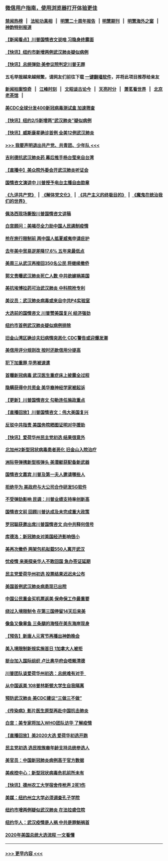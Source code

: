 ### [微信用户指南，使用浏览器打开体验更佳](https://github.com/gfw-breaker/banned-news1/blob/master/indexes/wechat-guide.md?t=0)
#### [禁闻热榜](热点新闻.md?t=0)  &nbsp;&nbsp;|&nbsp;&nbsp; [法轮功真相](https://github.com/gfw-breaker/truth/blob/master/README.md?t=0) &nbsp;&nbsp;|&nbsp;&nbsp; [明慧二十周年报告](https://github.com/gfw-breaker/mh-reports/blob/master/README.md?t=0) &nbsp;&nbsp;|&nbsp;&nbsp;[明慧期刊](https://github.com/gfw-breaker/mh-qikan) &nbsp;&nbsp;|&nbsp;&nbsp; [明慧海外之窗](https://github.com/gfw-breaker/mh-news/blob/master/README.md?t=0) &nbsp;&nbsp;|&nbsp;&nbsp; [神韵特别报道](https://github.com/gfw-breaker/mh-news/blob/master/shenyun.md?t=0)
#### [【新闻看点】川普国情咨文说啥 习隐身终露面](../pages/nsc412/n11847016.md?t=02060744) 
#### [【快讯】纽约市新增两例武汉肺炎疑似病例](../pages/nsc412/n11847250.md?t=02060744) 
#### [【快讯】总统弹劾 美参议院判定川普无罪](../pages/nsc412/n11847316.md?t=02060744) 
#### 五毛举报越来越频繁，请网友们前往下载 [一键翻墙软件](https://github.com/gfw-breaker/ssr-accounts)，并将此项目推荐给亲友
#### [新闻拍案惊奇](https://github.com/gfw-breaker/banned-news1/blob/master/pages/link4.md) &nbsp;&nbsp;|&nbsp;&nbsp; [江峰时刻](https://github.com/gfw-breaker/banned-news1/blob/master/pages/link4.md) &nbsp;&nbsp;|&nbsp;&nbsp; [文昭谈古论今](https://github.com/gfw-breaker/banned-news1/blob/master/pages/link4.md) &nbsp;&nbsp;|&nbsp;&nbsp; [天亮时分](https://github.com/gfw-breaker/banned-news1/blob/master/pages/link4.md) &nbsp;&nbsp;|&nbsp;&nbsp; [萧茗看世界](https://github.com/gfw-breaker/banned-news1/blob/master/pages/link4.md) &nbsp;&nbsp;|&nbsp;&nbsp; [北京老茶馆](https://github.com/gfw-breaker/banned-news1/blob/master/pages/link4.md) &nbsp;&nbsp;|&nbsp;&nbsp; 
#### [美CDC全球分发400新冠病毒测试盒 加速筛查](../pages/nsc412/n11847260.md?t=02060744) 
#### [【快讯】纽约2/5新增两“武汉肺炎”疑似病例](../pages/nsc412/n11847332.md?t=02060744) 
#### [【快讯】威斯康星确诊首例 全美12例武汉肺炎](../pages/nsc412/n11847162.md?t=02060744) 
#### [>>> 我要声明退出共产党、共青团、少年队 <<<](https://github.com/begood0513/goodnews/blob/master/quit/letter.md) 
#### [吉利德抗武汉肺炎药 幕后推手杨台莹来自台湾](../pages/nsc412/n11847064.md?t=02060744) 
#### [【直播中】美众院外委会开武汉肺炎听证会](../pages/nsc412/n11846727.md?t=02060744) 
#### [国情咨文演讲中 川普授予电台主播自由勋章](../pages/nsc412/n11846815.md?t=02060744) 
#### [《九评共产党》](https://github.com/begood0513/9ping.md/blob/master/README.md) &nbsp;|&nbsp; [《解体党文化》](../../../../jtdwh.md/blob/master/README.md)  &nbsp;|&nbsp; [《共产主义的终极目的》](../../../../gczydzjmd.md/blob/master/README.md) &nbsp;|&nbsp; [《魔鬼在统治我们的世界》](../../../../mgztzwmdsj.md/blob/master/README.md) 
#### [佩洛西现场撕毁川普国情咨文讲稿](../pages/nsc412/n11846724.md?t=02060744) 
#### [白宫顾问：美竭尽全力助中国人民遏制疫情](../pages/nsc412/n11846756.md?t=02060744) 
#### [抢在旅行限制前 两中国人抵夏威夷申请庇护](../pages/nsc412/n11846866.md?t=02060744) 
#### [去年美中贸易逆差降17.6% 五年来最低点](../pages/nsc412/n11846755.md?t=02060744) 
#### [美周三从武汉再接回350名公民 将继续撤侨](../pages/nsc412/n11846705.md?t=02060744) 
#### [郭文贵曝武汉肺炎死亡人数 中共欲嫁祸美国](../pages/nsc412/n11846240.md?t=02060744) 
#### [美抗埃博拉药可治武汉肺炎 中科院抢专利](../pages/nsc412/n11846409.md?t=02060744) 
#### [美议员：武汉肺炎病毒或来自中共P4实验室](../pages/nsc412/n11846043.md?t=02060744) 
#### [大选前的国情咨文 川普赞美国复兴 经济强劲](../pages/nsc412/n11845526.md?t=02060744) 
#### [纽约市首例武汉肺炎疑似病例排除](../pages/nsc412/n11844989.md?t=02060744) 
#### [旧金山湾区确诊夫妇病情突恶化 CDC警告或迎爆发潮](../pages/nsc412/n11845730.md?t=02060744) 
#### [美信用评分规则改  按时还款信用分提高](../pages/nsc412/n11845488.md?t=02060744) 
#### [犯下加重罪 华男被速遣](../pages/nsc412/n11845476.md?t=02060744) 
#### [首曝新冠病毒 武汉医生重症床上披露全过程](../pages/nsc412/n11845150.md?t=02060744) 
#### [隐瞒获得中共资金 美华裔神经学家被起诉](../pages/nsc412/n11844879.md?t=02060744) 
#### [【更新】川普国情咨文 勾勒连任施政重点](../pages/nsc412/n11845223.md?t=02060744) 
#### [【直播回放】川普国情咨文：伟大美国复兴](../pages/nsc412/n11842079.md?t=02060744) 
#### [反驳中共指责 美国务院晒图证明对华援助](../pages/nsc412/n11844859.md?t=02060744) 
#### [【快讯】爱荷华州民主党初选 结果很意外](../pages/nsc412/n11844878.md?t=02060744) 
#### [北加州2新型冠状病毒患者恶化 旧金山入院治疗](../pages/nsc412/n11844842.md?t=02060744) 
#### [洲际导弹携新型核弹头 美潜艇获配备新武器](../pages/nsc412/n11844680.md?t=02060744) 
#### [国情咨文嘉宾 川普及第一夫人邀请哪些人](../pages/nsc412/n11844712.md?t=02060744) 
#### [拒绝华为 美政府与大公司合作研发5G软件](../pages/nsc412/n11844625.md?t=02060744) 
#### [不受弹劾影响 民调：川普业绩支持率创新高](../pages/nsc412/n11844622.md?t=02060744) 
#### [国情咨文前 回顾川普达成及未完成重大政策](../pages/nsc412/n11844581.md?t=02060744) 
#### [罗冠聪获邀出席川普国情咨文 向中共释何信号](../pages/nsc412/n11844355.md?t=02060744) 
#### [库德洛：新冠肺炎对美国经济影响很小](../pages/nsc412/n11844418.md?t=02060744) 
#### [美再次撤侨 两架包机拟载550人离开武汉](../pages/nsc412/n11844407.md?t=02060744) 
#### [忧疫情 来美探亲华人不敢回国 急办签证延期](../pages/nsc412/n11843344.md?t=02060744) 
#### [民主党爱荷华州初选 投票结果迟迟未公布](../pages/nsc412/n11844207.md?t=02060744) 
#### [美国首例武汉肺炎病患现已出院](../pages/nsc412/n11842740.md?t=02060744) 
#### [中国公民重金买机票返美 保命保工作最重要](../pages/nsc412/n11843282.md?t=02060744) 
#### [绕过入境限制令  在第三国停留14天后来美](../pages/nsc412/n11843341.md?t=02060744) 
#### [像鱼又像章鱼 三条腿的海怪在美东海岸现身](../pages/nsc412/n11843092.md?t=02060744) 
#### [【预告】新唐人元宵节再播出神韵晚会](../pages/nsc412/n11843192.md?t=02060744) 
#### [美入境限制新规实施首日 1加拿大人被拒](../pages/nsc412/n11843058.md?t=02060744) 
#### [挺台加入国际组织 卢比奥华府会唔赖清德](../pages/nsc412/n11843023.md?t=02060744) 
#### [川普团队谈爱荷华州初选：总统难有对手  ](../pages/nsc412/n11842867.md?t=02060744) 
#### [从中国返美 108普林斯顿大学生自我隔离](../pages/nsc412/n11842714.md?t=02060744) 
#### [预防武汉肺炎 美CDC建议“三做三不做”](../pages/nsc412/n11842700.md?t=02060744) 
#### [《传染病》影片医生原型再赴中国抗击肺炎](../pages/nsc412/n11842626.md?t=02060744) 
#### [白宫：美专家将加入WHO团队访华 了解疫情](../pages/nsc412/n11842198.md?t=02060744) 
#### [【直播回放】美2020大选 爱荷华初选开跑](../pages/nsc412/n11841820.md?t=02060744) 
#### [民主党初选 选民按族裔年龄支持总统参选人](../pages/nsc412/n11842239.md?t=02060744) 
#### [美官员：中国新冠肺炎病例高于官方数据](../pages/nsc412/n11842452.md?t=02060744) 
#### [美疾控中心：新型冠状病毒危机前所未有](../pages/nsc412/n11842406.md?t=02060744) 
#### [【快讯】德州农工大学宿舍传枪声 2死1伤](../pages/nsc412/n11842279.md?t=02060744) 
#### [美媒：纽约州立大学必须调查孔子学院](../pages/nsc412/n11840637.md?t=02060744) 
#### [纽约市增两例疑似武汉肺炎 在法拉盛住院](../pages/nsc412/n11840625.md?t=02060744) 
#### [纽约华人：武汉疫情是人祸 中共是罪魁祸首](../pages/nsc412/n11840631.md?t=02060744) 
#### [2020年美国总统大选流程 一文看懂](../pages/nsc412/n11842056.md?t=02060744) 

----
#### [ >>> 更早内容 <<< ](../indexes/nsc412-earlier.md)
